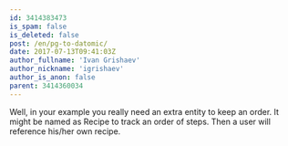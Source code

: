 ```yaml
---
id: 3414383473
is_spam: false
is_deleted: false
post: /en/pg-to-datomic/
date: 2017-07-13T09:41:03Z
author_fullname: 'Ivan Grishaev'
author_nickname: 'igrishaev'
author_is_anon: false
parent: 3414360034
---
```


<p>Well, in your example you really need an extra entity to keep an order. It might be named as Recipe to track an order of steps. Then a user will reference his/her own recipe.</p>
